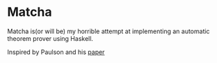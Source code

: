 # Matcha

Matcha is(or will be) my horrible attempt at implementing an automatic theorem prover using Haskell.

Inspired by Paulson and his [paper](https://arxiv.org/ftp/cs/papers/9301/9301110.pdf)
